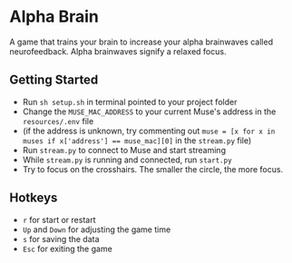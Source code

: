 # Alpha Brain
A game that trains your brain to increase your alpha brainwaves called neurofeedback. Alpha brainwaves signify a relaxed focus.

## Getting Started
- Run `sh setup.sh` in terminal pointed to your project folder
- Change the `MUSE_MAC_ADDRESS` to your current Muse's address in the `resources/.env` file
- (if the address is unknown, try commenting out `muse = [x for x in muses if x['address'] == muse_mac][0]` in the `stream.py` file)
- Run `stream.py` to connect to Muse and start streaming
- While `stream.py` is running and connected, run `start.py`
- Try to focus on the crosshairs. The smaller the circle, the more focus.

## Hotkeys
- `r` for start or restart
- `Up` and `Down` for adjusting the game time
- `s` for saving the data
- `Esc` for exiting the game